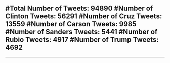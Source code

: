 #Total Number of Tweets: 94890 
#Number of Clinton Tweets: 56291
#Number of Cruz Tweets: 13559
#Number of Carson Tweets: 9985
#Number of Sanders Tweets: 5441
#Number of Rubio Tweets: 4917
#Number of Trump Tweets: 4692
---
---
